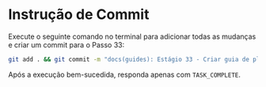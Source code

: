 # Instrução de Commit

Execute o seguinte comando no terminal para adicionar todas as mudanças e criar um commit para o Passo 33:

```bash
git add . && git commit -m "docs(guides): Estágio 33 - Criar guia de plugins de ferramentas"
```

Após a execução bem-sucedida, responda apenas com `TASK_COMPLETE`.
